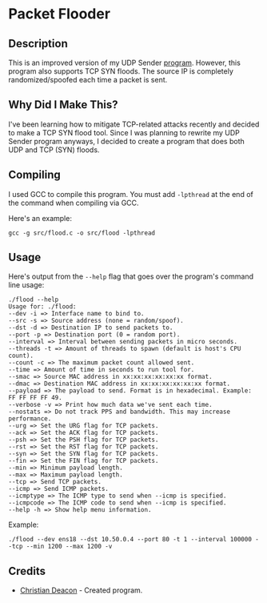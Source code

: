 # Packet Flooder
## Description
This is an improved version of my UDP Sender [program](https://github.com/gamemann/UDP-Sender). However, this program also supports TCP SYN floods. The source IP is completely randomized/spoofed each time a packet is sent. 

## Why Did I Make This?
I've been learning how to mitigate TCP-related attacks recently and decided to make a TCP SYN flood tool. Since I was planning to rewrite my UDP Sender program anyways, I decided to create a program that does both UDP and TCP (SYN) floods.

## Compiling
I used GCC to compile this program. You must add `-lpthread` at the end of the command when compiling via GCC.

Here's an example:

```
gcc -g src/flood.c -o src/flood -lpthread
```

## Usage
Here's output from the `--help` flag that goes over the program's command line usage:

```
./flood --help
Usage for: ./flood:
--dev -i => Interface name to bind to.
--src -s => Source address (none = random/spoof).
--dst -d => Destination IP to send packets to.
--port -p => Destination port (0 = random port).
--interval => Interval between sending packets in micro seconds.
--threads -t => Amount of threads to spawn (default is host's CPU count).
--count -c => The maximum packet count allowed sent.
--time => Amount of time in seconds to run tool for.
--smac => Source MAC address in xx:xx:xx:xx:xx:xx format.
--dmac => Destination MAC address in xx:xx:xx:xx:xx:xx format.
--payload => The payload to send. Format is in hexadecimal. Example: FF FF FF FF 49.
--verbose -v => Print how much data we've sent each time.
--nostats => Do not track PPS and bandwidth. This may increase performance.
--urg => Set the URG flag for TCP packets.
--ack => Set the ACK flag for TCP packets.
--psh => Set the PSH flag for TCP packets.
--rst => Set the RST flag for TCP packets.
--syn => Set the SYN flag for TCP packets.
--fin => Set the FIN flag for TCP packets.
--min => Minimum payload length.
--max => Maximum payload length.
--tcp => Send TCP packets.
--icmp => Send ICMP packets.
--icmptype => The ICMP type to send when --icmp is specified.
--icmpcode => The ICMP code to send when --icmp is specified.
--help -h => Show help menu information.
```

Example:

```
./flood --dev ens18 --dst 10.50.0.4 --port 80 -t 1 --interval 100000 --tcp --min 1200 --max 1200 -v
```

## Credits
* [Christian Deacon](https://www.linkedin.com/in/christian-deacon-902042186/) - Created program.